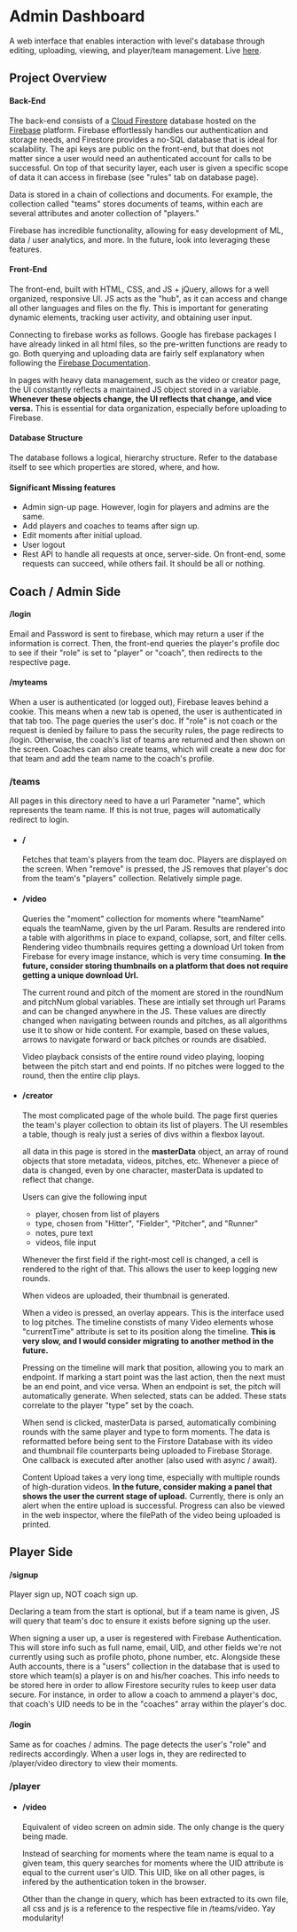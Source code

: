 # Admin Dashboard

A web interface that enables interaction with level's database through editing, uploading, viewing, and player/team management. Live [here](http://www.levelbaseball.com).

## Project Overview

#### Back-End

The back-end consists of a [Cloud Firestore](https://firebase.google.com/docs/firestore) database hosted on the [Firebase](https://firebase.google.com) platform. Firebase effortlessly handles our authentication and storage needs, and Firestore provides a no-SQL database that is ideal for scalability. The api keys are public on the front-end, but that does not matter since a user would need an authenticated account for calls to be successful. On top of that security layer, each user is given a specific scope of data it can access in firebase (see "rules" tab on database page).

Data is stored in a chain of collections and documents. For example, the collection called "teams" stores documents of teams, within each are several attributes and anoter collection of "players."

Firebase has incredible functionality, allowing for easy development of ML, data / user analytics, and more. In the future, look into leveraging these features.

#### Front-End

The front-end, built with HTML, CSS, and JS + jQuery, allows for a well organized, responsive UI. JS acts as the "hub", as it can access and change all other languages and files on the fly. This is important for generating dynamic elements, tracking user activity, and obtaining user input.

Connecting to firebase works as follows. Google has firebase packages I have already linked in all html files, so the pre-written functions are ready to go. Both querying and uploading data are fairly self explanatory when following the [Firebase Documentation](https://firebase.google.com/docs).

In pages with heavy data management, such as the video or creator page, the UI constantly reflects a maintained JS object stored in a variable. **Whenever these objects change, the UI reflects that change, and vice versa.** This is essential for data organization, especially before uploading to Firebase.

#### Database Structure

The database follows a logical, hierarchy structure. Refer to the database itself to see which properties are stored, where, and how.

#### Significant Missing features

- Admin sign-up page. However, login for players and admins are the same.
- Add players and coaches to teams after sign up.
- Edit moments after initial upload.
- User logout
- Rest API to handle all requests at once, server-side. On front-end, some requests can succeed, while others fail. It should be all or nothing.

## Coach / Admin Side

#### /login

Email and Password is sent to firebase, which may return a user if the information is correct. Then, the front-end queries the player's profile doc to see if their "role" is set to "player" or "coach", then redirects to the respective page.

#### /myteams

When a user is authenticated (or logged out), Firebase leaves behind a cookie. This means when a new tab is opened, the user is authenticated in that tab too. The page queries the user's doc. If "role" is not coach or the request is denied by failure to pass the security rules, the page redirects to /login. Otherwise, the coach's list of teams are returned and then shown on the screen. Coaches can also create teams, which will create a new doc for that team and add the team name to the coach's profile.

### /teams

All pages in this directory need to have a url Parameter "name", which represents the team name. If this is not true, pages will automatically redirect to login.

- #### /

  Fetches that team's players from the team doc. Players are displayed on the screen. When "remove" is pressed, the JS removes that player's doc from the team's "players" collection. Relatively simple page.

- #### /video

  Queries the "moment" collection for moments where "teamName" equals the teamName, given by the url Param. Results are rendered into a table with algorithms in place to expand, collapse, sort, and filter cells. Rendering video thumbnails requires getting a download Url token from Firebase for every image instance, which is very time consuming. **In the future, consider storing thumbnails on a platform that does not require getting a unique download Url.**

  The current round and pitch of the moment are stored in the roundNum and pitchNum global variables. These are intially set through url Params and can be changed anywhere in the JS. These values are directly changed when navigating between rounds and pitches, as all algorithms use it to show or hide content. For example, based on these values, arrows to navigate forward or back pitches or rounds are disabled.

  Video playback consists of the entire round video playing, looping between the pitch start and end points. If no pitches were logged to the round, then the entire clip plays.

- #### /creator

  The most complicated page of the whole build. The page first queries the team's player collection to obtain its list of players. The UI resembles a table, though is realy just a series of divs within a flexbox layout.

  all data in this page is stored in the **masterData** object, an array of round objects that store metadata, videos, pitches, etc. Whenever a piece of data is changed, even by one character, masterData is updated to reflect that change.

  Users can give the following input

  - player, chosen from list of players
  - type, chosen from "Hitter", "Fielder", "Pitcher", and "Runner"
  - notes, pure text
  - videos, file input

  Whenever the first field if the right-most cell is changed, a cell is rendered to the right of that. This allows the user to keep logging new rounds.

  When videos are uploaded, their thumbnail is generated.

  When a video is pressed, an overlay appears. This is the interface used to log pitches. The timeline constists of many Video elements whose "currentTime" attribute is set to its position along the timeline. **This is very slow, and I would consider migrating to another method in the future.**

  Pressing on the timeline will mark that position, allowing you to mark an endpoint. If marking a start point was the last action, then the next must be an end point, and vice versa. When an endpoint is set, the pitch will automatically generate. When selected, stats can be added. These stats correlate to the player "type" set by the coach.

  When send is clicked, masterData is parsed, automatically combining rounds with the same player and type to form moments. The data is reformatted before being sent to the Firstore Database with its video and thumbnail file counterparts being uploaded to Firebase Storage. One callback is executed after another (also used with async / await).

  Content Upload takes a very long time, especially with multiple rounds of high-duration videos. **In the future, consider making a panel that shows the user the current stage of upload.** Currently, there is only an alert when the entire upload is successful. Progress can also be viewed in the web inspector, where the filePath of the video being uploaded is printed.

## Player Side

#### /signup

Player sign up, NOT coach sign up.

Declaring a team from the start is optional, but if a team name is given, JS will query that team's doc to ensure it exists before signing up the user.

When signing a user up, a user is regestered with Firebase Authentication. This will store info such as full name, email, UID, and other fields we're not currently using such as profile photo, phone number, etc. Alongside these Auth accounts, there is a "users" collection in the database that is used to store which team(s) a player is on and his/her coaches. This info needs to be stored here in order to allow Firestore security rules to keep user data secure. For instance, in order to allow a coach to ammend a player's doc, that coach's UID needs to be in the "coaches" array within the player's doc.

#### /login

Same as for coaches / admins. The page detects the user's "role" and redirects accordingly. When a user logs in, they are redirected to /player/video directory to view their moments.

### /player

- #### /video

  Equivalent of video screen on admin side. The only change is the query being made.

  Instead of searching for moments where the team name is equal to a given team, this query searches for moments where the UID attribute is equal to the current user's UID. This UID, like on all other pages, is infered by the authentication token in the browser.

  Other than the change in query, which has been extracted to its own file, all css and js is a reference to the respective file in /teams/video. Yay modularity!
